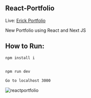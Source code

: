 ## React-Portfolio
Live: [Erick Portfolio](https://erickmunoz.netlify.app/)

New Portfolio using React and Next JS


## How to Run:
```bash
npm install i
```

```bash

npm run dev
 
Go to localhost 3000
```

![reactportfolio](https://user-images.githubusercontent.com/88725477/145780328-b39aac83-73a7-4cf3-a688-c317934e1750.png)

